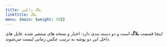 ```yaml
---
title: بلاگ داکسی
linkTitle: بلاگ
menu: {main: {weight: 30}}
---
```


اینجا قسمت **بلاگ** است و دو دسته بندی دارد: اخبار و نسخه های منتشر شده.
فایل های داخل این دو پوشه به ترتیب عکس زمانی لیست می‌شوند.
